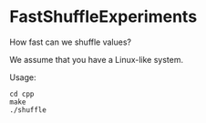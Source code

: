 # FastShuffleExperiments
How fast can we shuffle values?

We assume that you have a Linux-like system.

Usage:

```
cd cpp
make
./shuffle
```

